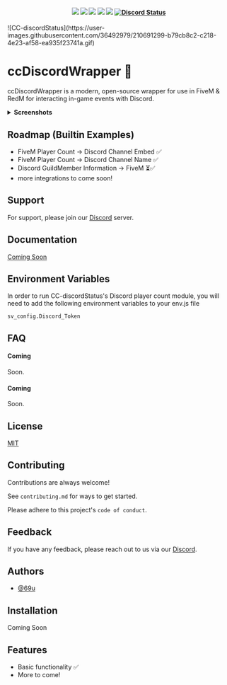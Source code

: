 <h4 align="center">
	<img src="https://img.shields.io/github/release/Concept-Collective/ccDiscordWrapper.png">
	<img src="https://img.shields.io/github/last-commit/Concept-Collective/ccDiscordWrapper">
	<img src="https://img.shields.io/github/license/Concept-Collective/ccDiscordWrapper.png">
	<img src="https://img.shields.io/github/issues/Concept-Collective/ccDiscordWrapper.png">
	<img src="https://img.shields.io/github/contributors/Concept-Collective/ccDiscordWrapper.png">
	<a href="https://discord.gg/PSqXgg8v8M" title=""><img alt="Discord Status" src="https://discordapp.com/api/guilds/807309391849062480/widget.png"></a>
</h4>
![CC-discordStatus](https://user-images.githubusercontent.com/36492979/210691299-b79cb8c2-c218-4e23-af58-ea935f23741a.gif)

# ccDiscordWrapper 🤖

ccDiscordWrapper is a modern, open-source wrapper for use in FiveM & RedM for interacting in-game events with Discord. 

<details>
  <summary><strong>Screenshots</strong></summary>
<br>
  	<img src="https://i.gyazo.com/fbfd39cd3b310f795f88cc3df3e2ea38.gif">
   	<img src="https://i.gyazo.com/c7140f4085e7a90adcd5f7ba973ba4e9.gif">
</br>
</details>


## Roadmap (Builtin Examples)

- FiveM Player Count -> Discord Channel Embed ✅
- FiveM Player Count -> Discord Channel Name  ✅
- Discord GuildMember Information -> FiveM ⏳✅
- more integrations to come soon!

## Support

For support, please join our [Discord](https://discord.conceptcollective.net) server.


## Documentation

[Coming Soon](https://docs.conceptcollective.net)


## Environment Variables

In order to run CC-discordStatus's Discord player count module, you will need to add the following environment variables to your env.js file

`sv_config.Discord_Token`

## FAQ

#### Coming

Soon.

#### Coming

Soon.

## License

[MIT](https://choosealicense.com/licenses/mit/)


## Contributing

Contributions are always welcome!

See `contributing.md` for ways to get started.

Please adhere to this project's `code of conduct`.


## Feedback

If you have any feedback, please reach out to us via our [Discord](https://discord.conceptcollective.net).

## Authors

- [@69u](https://www.github.com/69u)


## Installation

Coming Soon
## Features

- Basic functionality ✅
- More to come!
